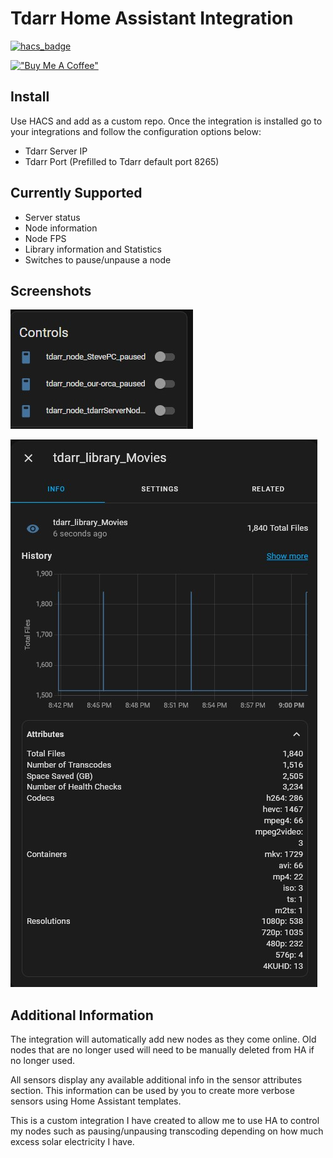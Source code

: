 # Tdarr Home Assistant Integration

[![hacs_badge](https://img.shields.io/badge/HACS-Default-orange.svg?style=for-the-badge)](https://github.com/custom-components/hacs)

[!["Buy Me A Coffee"](https://www.buymeacoffee.com/assets/img/custom_images/orange_img.png)](https://www.buymeacoffee.com/itchannel)

## Install
Use HACS and add as a custom repo. Once the integration is installed go to your integrations and follow the configuration options below:
- Tdarr Server IP
- Tdarr Port (Prefilled to Tdarr default port 8265)

## Currently Supported
- Server status
- Node information
- Node FPS
- Library information and Statistics
- Switches to pause/unpause a node

## Screenshots
![Paused Sensor](https://github.com/itchannel/screenshots/raw/main/tdarr_node_paused.jpg)

![Library Sensor](https://github.com/itchannel/screenshots/raw/main/tdarr_library_sensor.jpg)

## Additional Information

The integration will automatically add new nodes as they come online. Old nodes that are no longer used will need to be manually deleted from HA if no longer used.

All sensors display any available additional info in the sensor attributes section. This information can be used by you to create more verbose sensors using Home Assistant templates. 


This is a custom integration I have created to allow me to use HA to control my nodes such as pausing/unpausing transcoding depending on how much excess solar electricity I have. 